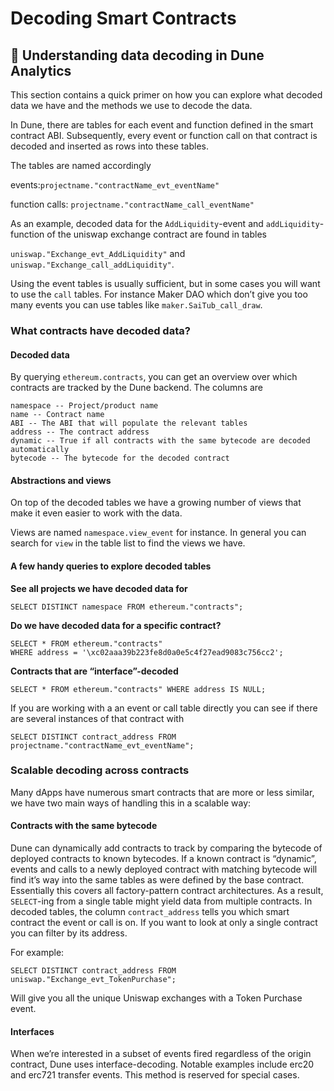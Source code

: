 # Decoding Smart Contracts

## 🧐 Understanding data decoding in Dune Analytics <a id="&#x1F9D0;-Understanding-data-decoding-in-Dune-Analytics"></a>

This section contains a quick primer on how you can explore what decoded data we have and the methods we use to decode the data.

In Dune, there are tables for each event and function defined in the smart contract ABI. Subsequently, every event or function call on that contract is decoded and inserted as rows into these tables.

The tables are named accordingly

events:`projectname."contractName_evt_eventName"`

function calls: `projectname."contractName_call_eventName"`

As an example, decoded data for the `AddLiquidity`-event and `addLiquidity`-function of the uniswap exchange contract are found in tables

`uniswap."Exchange_evt_AddLiquidity"` and `uniswap."Exchange_call_addLiquidity"`.

Using the event tables is usually sufficient, but in some cases you will want to use the `call` tables. For instance Maker DAO which don’t give you too many events you can use tables like `maker.SaiTub_call_draw`.

### What contracts have decoded data? <a id="What-contracts-have-decoded-data"></a>

#### Decoded data <a id="Decoded-data"></a>

By querying `ethereum.contracts`, you can get an overview over which contracts are tracked by the Dune backend. The columns are

```text
namespace -- Project/product name
name -- Contract name
ABI -- The ABI that will populate the relevant tables
address -- The contract address
dynamic -- True if all contracts with the same bytecode are decoded automatically
bytecode -- The bytecode for the decoded contract
```

#### Abstractions and views <a id="Abstractions-and-views"></a>

On top of the decoded tables we have a growing number of views that make it even easier to work with the data.

Views are named `namespace.view_event` for instance. In general you can search for `view` in the table list to find the views we have.

#### A few handy queries to explore decoded tables <a id="A-few-handy-queries-to-explore-decoded-tables"></a>

**See all projects we have decoded data for**

```text
SELECT DISTINCT namespace FROM ethereum."contracts"; 
```

**Do we have decoded data for a specific contract?**

```text
SELECT * FROM ethereum."contracts"
WHERE address = '\xc02aaa39b223fe8d0a0e5c4f27ead9083c756cc2';
```

**Contracts that are “interface”-decoded**

```text
SELECT * FROM ethereum."contracts" WHERE address IS NULL;
```

If you are working with a an event or call table directly you can see if there are several instances of that contract with

```text
SELECT DISTINCT contract_address FROM projectname."contractName_evt_eventName"; 
```

### Scalable decoding across contracts <a id="Scalable-decoding-across-contracts"></a>

Many dApps have numerous smart contracts that are more or less similar, we have two main ways of handling this in a scalable way:

#### Contracts with the same bytecode <a id="Contracts-with-the-same-bytecode"></a>

Dune can dynamically add contracts to track by comparing the bytecode of deployed contracts to known bytecodes. If a known contract is “dynamic”, events and calls to a newly deployed contract with matching bytecode will find it’s way into the same tables as were defined by the base contract. Essentially this covers all factory-pattern contract architectures. As a result, `SELECT`-ing from a single table might yield data from multiple contracts. In decoded tables, the column `contract_address` tells you which smart contract the event or call is on. If you want to look at only a single contract you can filter by its address.

For example:

```text
SELECT DISTINCT contract_address FROM uniswap."Exchange_evt_TokenPurchase";
```

Will give you all the unique Uniswap exchanges with a Token Purchase event.

#### Interfaces <a id="Interfaces"></a>

When we’re interested in a subset of events fired regardless of the origin contract, Dune uses interface-decoding. Notable examples include erc20 and erc721 transfer events. This method is reserved for special cases.


